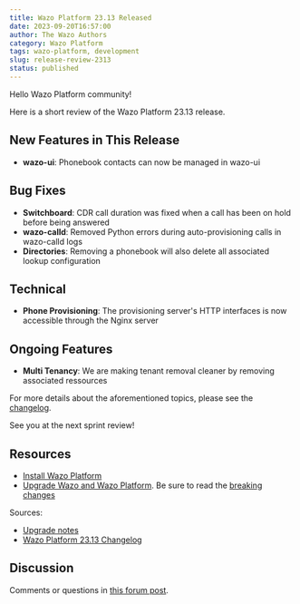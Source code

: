 ```yaml
---
title: Wazo Platform 23.13 Released
date: 2023-09-20T16:57:00
author: The Wazo Authors
category: Wazo Platform
tags: wazo-platform, development
slug: release-review-2313
status: published
---
```


Hello Wazo Platform community!

Here is a short review of the Wazo Platform 23.13 release.

## New Features in This Release
- **wazo-ui**: Phonebook contacts can now be managed in wazo-ui

## Bug Fixes
- **Switchboard**: CDR call duration was fixed when a call has been on hold before being answered
- **wazo-calld**: Removed Python errors during auto-provisioning calls in wazo-calld logs
- **Directories**: Removing a phonebook will also delete all associated lookup configuration

## Technical
- **Phone Provisioning**: The provisioning server's HTTP interfaces is now accessible through the Nginx server

## Ongoing Features
- **Multi Tenancy**: We are making tenant removal cleaner by removing associated ressources


For more details about the aforementioned topics, please see the [changelog](https://wazo-dev.atlassian.net/issues/?jql=project%3DWAZO%20AND%20fixVersion%3D23.13).

See you at the next sprint review!

## Resources

- [Install Wazo Platform](/use-cases)
- [Upgrade Wazo and Wazo Platform](/uc-doc/upgrade/). Be sure to read the
  [breaking changes](/uc-doc/upgrade/upgrade_notes#23-13)

Sources:

- [Upgrade notes](/uc-doc/upgrade/upgrade_notes#23-13)
- [Wazo Platform 23.13 Changelog](https://wazo-dev.atlassian.net/issues/?jql=project%3DWAZO%20AND%20fixVersion%3D23.13)

## Discussion

Comments or questions in
[this forum post](https://wazo-platform.discourse.group/t/blog-wazo-platform-23-13-released).
